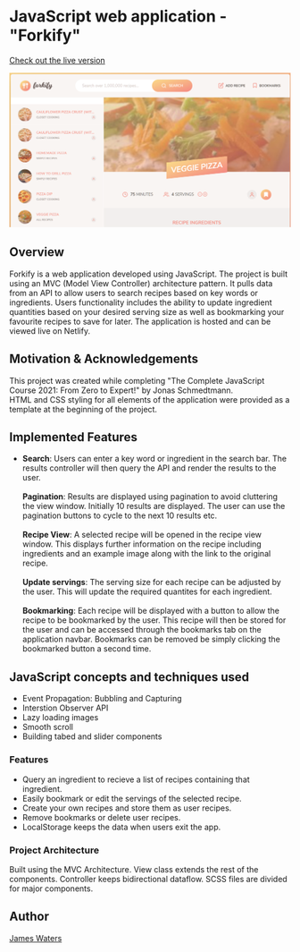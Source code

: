 # JavaScript web application - "Forkify"

[Check out the live version](https://forkifyrecipesjw.netlify.app/)


![](images/landing.PNG)




## Overview
Forkify is a web application developed using JavaScript. The project is built using an MVC (Model View Controller) architecture pattern. It pulls data from an API to allow users to search recipes based on key words or ingredients. Users functionality includes the ability to update ingredient quantities based on your desired serving size as well as bookmarking your favourite recipes to save for later. The application is hosted and can be viewed live on Netlify.  

## Motivation & Acknowledgements
This project was created while completing "The Complete JavaScript Course 2021: From Zero to Expert!" by Jonas Schmedtmann.<br>
HTML and CSS styling for all elements of the application were provided as a template at the beginning of the project.<br>

## Implemented Features
- **Search**: Users can enter a key word or ingredient in the search bar. The results controller will then query the API and render the results to the user.<br><br>
**Pagination**: Results are displayed using pagination to avoid cluttering the view window. Initially 10 results are displayed. The user can use the pagination buttons to cycle to the next 10 results etc.<br><br>
**Recipe View**: A selected recipe will be opened in the recipe view window. This displays further information on the recipe including ingredients and an example image along with the link to the original recipe.<br><br>
**Update servings**: The serving size for each recipe can be adjusted by the user. This will update the required quantites for each ingredient.<br><br>
**Bookmarking**: Each recipe will be displayed with a button to allow the recipe to be bookmarked by the user. This recipe will then be stored for the user and can be accessed through the bookmarks tab on the application navbar. Bookmarks can be removed be simply clicking the bookmarked button a second time. 


## JavaScript concepts and techniques used

- Event Propagation: Bubbling and Capturing
- Interstion Observer API
- Lazy loading images
- Smooth scroll
- Building tabed and slider components

### Features

* Query an ingredient to recieve a list of recipes containing that ingredient.
* Easily bookmark or edit the servings of the selected recipe.
* Create your own recipes and store them as user recipes.
* Remove bookmarks or delete user recipes.
* LocalStorage keeps the data when users exit the app.

### Project Architecture

Built using the MVC Architecture. View class extends the rest of the components. Controller keeps bidirectional dataflow. SCSS files are divided for major components.


## Author
[James Waters](https://james-waters.com)



